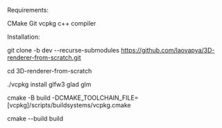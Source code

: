 Requirements:

CMake
Git
vcpkg
c++ compiler





Installation:

git clone -b dev --recurse-submodules https://github.com/laovapya/3D-renderer-from-scratch.git

cd 3D-renderer-from-scratch


./vcpkg install glfw3 glad glm


cmake -B build -DCMAKE_TOOLCHAIN_FILE=[vcpkg]/scripts/buildsystems/vcpkg.cmake

cmake --build build
